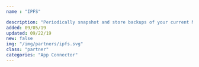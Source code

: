 ```yaml
---
name : "IPFS"

description: "Periodically snapshot and store backups of your current MongoDB instance"
added: 09/05/19
updated: 09/22/19
new: false
img: "/img/partners/ipfs.svg"
class: "partner"
categories: "App Connector"
---
```


